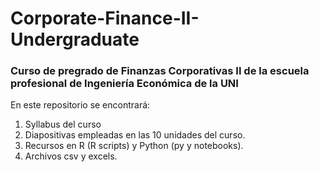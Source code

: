 # Corporate-Finance-II-Undergraduate

### Curso de pregrado de Finanzas Corporativas II de la escuela profesional de Ingeniería Económica de la UNI 

En este repositorio se encontrará:

1. Syllabus del curso
2. Diapositivas empleadas en las 10 unidades del curso.
3. Recursos en R (R scripts) y Python (py y notebooks).
4. Archivos csv y excels.

